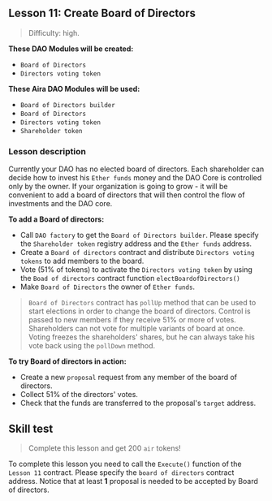 ## Lesson 11: Create Board of Directors 

> Difficulty: high.

**These DAO Modules will be created:**

- `Board of Directors`
- `Directors voting token`

**These Aira DAO Modules will be used:**

- `Board of Directors builder`
- `Board of Directors`
- `Directors voting token`
- `Shareholder token`

### Lesson description 

Currently your DAO has no elected board of directors. Each shareholder can decide how to invest his `Ether funds` money and the DAO Core is controlled only by the owner. If your organization is going to grow - it will be convenient to add a board of directors that will then control the flow of investments and the DAO core. 

**To add a Board of directors:**

- Call `DAO factory` to get the `Board of Directors builder`. Please specify the `Shareholder token` registry address and the `Ether funds` address.
- Create a `Board of directors` contract and distribute `Directors voting tokens` to add members to the board.
- Vote (51% of tokens) to activate the `Directors voting token` by using the `Boad of directors` contract function `electBoardofDirectors()`
- Make `Board of Directors` the owner of `Ether funds`.

> `Board of Directors` contract has `pollUp` method that can be used to start elections in order to change the board of directors. Control is passed to new members if they receive 51% or more of votes. Shareholders can not vote for multiple variants of board at once. Voting freezes the shareholders' shares, but he can always take his vote back using the `pollDown` method. 

**To try Board of directors in action:**

- Create a new `proposal` request from any member of the board of directors.
- Collect 51% of the directors' votes.
- Check that the funds are transferred to the proposal's `target` address.

## Skill test 

> Complete this lesson and get 200 `air` tokens! 

To complete this lesson you need to call the `Execute()` function of the `Lesson 11` contract. Please specify the `board of directors` contract address. Notice that at least **1** proposal is needed to be accepted by Board of directors.
